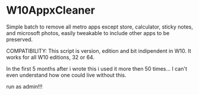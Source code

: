 # W10AppxCleaner
Simple batch to remove all metro apps except store, calculator, sticky notes, and microsoft photos, easily tweakable to include other apps to be preserved.

COMPATIBILITY: This script is version, edition and bit indipendent in W10. It works for all W10 editions, 32 or 64.

In the first 5 months after i wrote this i used it more then 50 times... I can't even understand how one could live without this.

run as admin!!!
